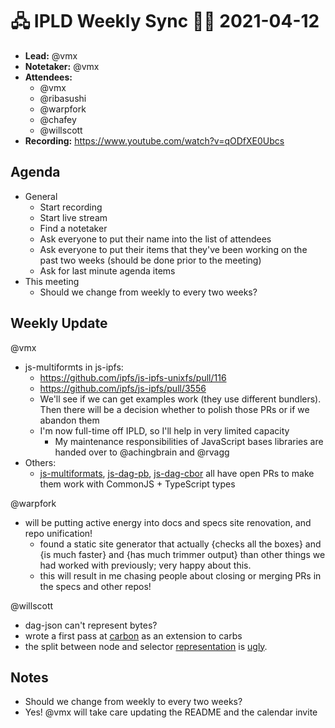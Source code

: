 # 🖧 IPLD Weekly Sync 🙌🏽 2021-04-12

- **Lead:** @vmx
- **Notetaker:** @vmx
- **Attendees:**
  - @vmx
  - @ribasushi
  - @warpfork
  - @chafey
  - @willscott
- **Recording:** https://www.youtube.com/watch?v=qODfXE0Ubcs


## Agenda

- General
  - Start recording
  - Start live stream
  - Find a notetaker
  - Ask everyone to put their name into the list of attendees
  - Ask everyone to put their items that they've been working on the past two weeks (should be done prior to the meeting)
  - Ask for last minute agenda items
- This meeting
  - Should we change from weekly to every two weeks?


## Weekly Update

@vmx
 - js-multiformts in js-ipfs:
   - https://github.com/ipfs/js-ipfs-unixfs/pull/116
   - https://github.com/ipfs/js-ipfs/pull/3556
   - We'll see if we can get examples work (they use different bundlers). Then there will be a decision whether to polish those PRs or if we abandon them
   - I'm now full-time off IPLD, so I'll help in very limited capacity
     - My maintenance responsibilities of JavaScript bases libraries are handed over to @achingbrain and @rvagg
 - Others:
   - [js-multiformats](https://github.com/multiformats/js-multiformats), [js-dag-pb](https://github.com/ipld/js-dag-pb), [js-dag-cbor](https://github.com/ipld/js-dag-cbor/) all have open PRs to make them work with CommonJS + TypeScript types

@warpfork 
- will be putting active energy into docs and specs site renovation, and repo unification!
	- found a static site generator that actually {checks all the boxes} and {is much faster} and {has much trimmer output} than other things we had worked with previously; very happy about this.
	- this will result in me chasing people about closing or merging PRs in the specs and other repos!

@willscott 
- dag-json can't represent bytes?
- wrote a first pass at [carbon](https://github.com/willscott/carbon) as an extension to carbs
- the split between node and selector [representation](https://github.com/ipld/go-ipld-prime/blob/4dc68933b5ce3abb427577c69ccfbb27844b49de/traversal/selector/selector.go#L29) is [ugly](https://github.com/ipfs/go-fetcher/pull/16/commits/69e4d9ba3745c36f090b435ea259daf8f1a9e8e6#diff-06b12fe63593401394c96bf8d6eadb04cfda029cfaac4634612187a5d52fd356R34).


## Notes

<!-- After each call, the notetaker submits a PR to https://github.com/ipld/team-mgmt to store the notes on the meeting-notes folder -->

 -  Should we change from weekly to every two weeks?
  - Yes! @vmx will take care updating the README and the calendar invite
